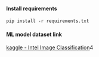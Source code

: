 

#### Install requirements
```
pip install -r requirements.txt
```

#### ML model dataset link
[kaggle - Intel Image Classification](https://www.kaggle.com/datasets/puneet6060/intel-image-classification)4

